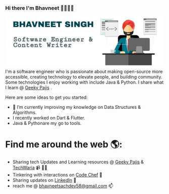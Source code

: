 ### Hi there I'm Bhavneet 👨🏻‍💻👋 


<!-- **bhavneetsingh58/bhavneetsingh58** is a ✨ _special_ ✨ repository because its `README.md` (this file) appears on your GitHub profile. -->

<img src="https://github.com/bhavneetsingh58/bhavneetsingh58/blob/master/assets/github_banner.jpg" alt="banner that says Bhavneet Singh - software engineer & content creator">
<!-- <img src="https://github.com/bhavneetsingh58/bhavneetsingh58/blob/master/assets/github_banner_blue.jpeg" alt="banner that says Bhavneet Singh - software engineer & content creator">-->
I'm a software engineer who is passionate about making open-source more accessible, creating technology to elevate people, and building community. Some technologies I enjoy working with include Java & Python. I share what I learn @ <a href="https://www.geekypajis.com">Geeky Pajis</a> .

Here are some ideas to get you started:

- 🔭 I’m currently improving my knowledge on Data Structures & Algorithms.
- I recently worked on Dart & Flutter.
- Java & Pythonare my go to tools.


# Find me around the web 🌎: 
- Sharing tech Updates and Learning resources @ <a href="https://www.geekypajis.com">Geeky Pajis</a> & <a href="https://techwaria.blogspot.com">TechWaria</a> 📹 ✍🏾
- Tinkering with interactions on <a href="https://www.codechef.com/users/singhbhavneet2">Code Chef</a> 🏓
- Sharing updates on <a href="https://www.linkedin.com/in/bhavneet-singh-sachdev-83659613b">LinkedIn</a> 💼
- reach me @ bhavneetsachdev58@gmail.com 📫
